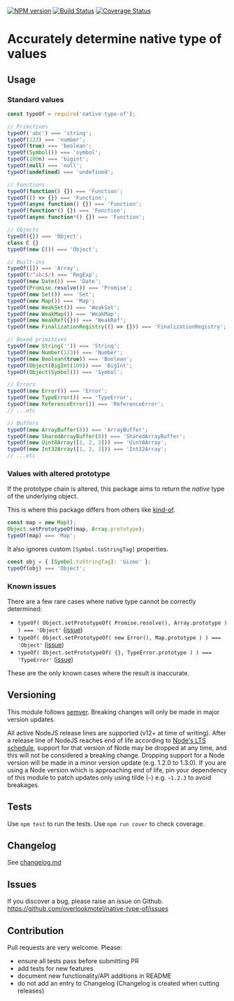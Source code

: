 [![NPM version](https://img.shields.io/npm/v/native-type-of.svg)](https://www.npmjs.com/package/native-type-of)
[![Build Status](https://img.shields.io/github/actions/workflow/status/overlookmotel/native-type-of/test.yml?branch=master)](https://github.com/overlookmotel/native-type-of/actions)
[![Coverage Status](https://img.shields.io/coveralls/overlookmotel/native-type-of/master.svg)](https://coveralls.io/r/overlookmotel/native-type-of)

# Accurately determine native type of values

## Usage

### Standard values

```js
const typeOf = require('native-type-of');

// Primitives
typeOf('abc') === 'string';
typeOf(123) === 'number';
typeOf(true) === 'boolean';
typeOf(Symbol()) === 'symbol';
typeOf(100n) === 'bigint';
typeOf(null) === 'null';
typeOf(undefined) === 'undefined';

// Functions
typeOf(function() {}) === 'Function';
typeOf(() => {}) === 'Function';
typeOf(async function() {}) === 'Function';
typeOf(function*() {}) === 'Function';
typeOf(async function*() {}) === 'Function';

// Objects
typeOf({}) === 'Object';
class C {}
typeOf(new C()) === 'Object';

// Built-ins
typeOf([]) === 'Array';
typeOf(/^abc$/) === 'RegExp';
typeOf(new Date()) === 'Date';
typeOf(Promise.resolve()) === 'Promise';
typeOf(new Set()) === 'Set';
typeOf(new Map()) === 'Map';
typeOf(new WeakSet()) === 'WeakSet';
typeOf(new WeakMap()) === 'WeakMap';
typeOf(new WeakRef({})) === 'WeakRef';
typeOf(new FinalizationRegistry(() => {})) === 'FinalizationRegistry';

// Boxed primitives
typeOf(new String('')) === 'String';
typeOf(new Number(123)) === 'Number';
typeOf(new Boolean(true)) === 'Boolean';
typeOf(Object(BigInt(100)) === 'BigInt';
typeOf(Object(Symbol()) === 'Symbol';

// Errors
typeOf(new Error()) === 'Error';
typeOf(new TypeError()) === 'TypeError';
typeOf(new ReferenceError()) === 'ReferenceError';
// ...etc

// Buffers
typeOf(new ArrayBuffer(8)) === 'ArrayBuffer';
typeOf(new SharedArrayBuffer(8)) === 'SharedArrayBuffer';
typeOf(new Uint8Array([1, 2, 3])) === 'Uint8Array';
typeOf(new Int32Array([1, 2, 3])) === 'Int32Array';
// ...etc
```

### Values with altered prototype

If the prototype chain is altered, this package aims to return the *native* type of the underlying object.

This is where this package differs from others like [kind-of](https://www.npmjs.com/package/kind-of).

```js
const map = new Map();
Object.setPrototypeOf(map, Array.prototype);
typeOf(map) === 'Map';
```

It also ignores custom `[Symbol.toStringTag]` properties.

```js
const obj = { [Symbol.toStringTag]: 'Gizmo' };
typeOf(obj) === 'Object';
```

### Known issues

There are a few rare cases where native type cannot be correctly determined:

* `typeOf( Object.setPrototypeOf( Promise.resolve(), Array.prototype ) ) === 'Object'` ([issue](https://github.com/overlookmotel/native-type-of/issues/1))
* `typeOf( Object.setPrototypeOf( new Error(), Map.prototype ) ) === 'Object'` ([issue](https://github.com/overlookmotel/native-type-of/issues/2))
* `typeOf( Object.setPrototypeOf( {}, TypeError.prototype ) ) === 'TypeError'` ([issue](https://github.com/overlookmotel/native-type-of/issues/3))

These are the only known cases where the result is inaccurate.

## Versioning

This module follows [semver](https://semver.org/). Breaking changes will only be made in major version updates.

All active NodeJS release lines are supported (v12+ at time of writing). After a release line of NodeJS reaches end of life according to [Node's LTS schedule](https://nodejs.org/en/about/releases/), support for that version of Node may be dropped at any time, and this will not be considered a breaking change. Dropping support for a Node version will be made in a minor version update (e.g. 1.2.0 to 1.3.0). If you are using a Node version which is approaching end of life, pin your dependency of this module to patch updates only using tilde (`~`) e.g. `~1.2.3` to avoid breakages.

## Tests

Use `npm test` to run the tests. Use `npm run cover` to check coverage.

## Changelog

See [changelog.md](https://github.com/overlookmotel/native-type-of/blob/master/changelog.md)

## Issues

If you discover a bug, please raise an issue on Github. https://github.com/overlookmotel/native-type-of/issues

## Contribution

Pull requests are very welcome. Please:

* ensure all tests pass before submitting PR
* add tests for new features
* document new functionality/API additions in README
* do not add an entry to Changelog (Changelog is created when cutting releases)
